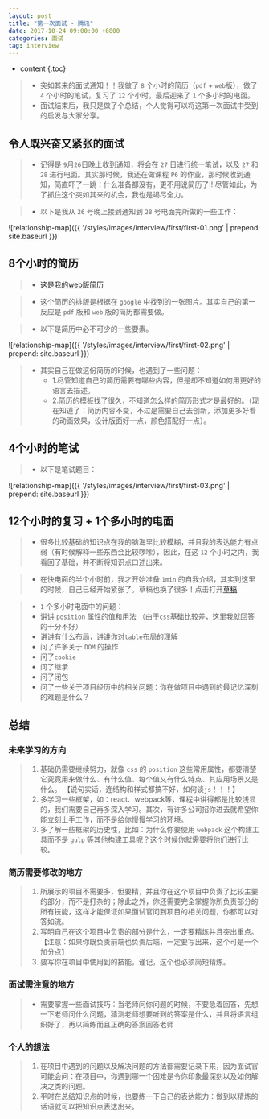 ```yaml
---
layout: post
title: "第一次面试 - 腾讯"
date: 2017-10-24 09:00:00 +0800 
categories: 面试
tag: interview
---
```

* content
{:toc}

> * 突如其来的面试通知！！我做了 `8` 个小时的简历（`pdf` + `web`版），做了 `4` 个小时的笔试，复习了 `12` 个小时，最后迎来了 `1` 个多小时的电面。
> * 面试结束后，我只是做了个总结，个人觉得可以将这第一次面试中受到的启发与大家分享。

<!-- more -->

## 令人既兴奋又紧张的面试

> * 记得是 `9`月`26`日晚上收到通知，将会在 `27` 日进行统一笔试，以及 `27` 和 `28` 进行电面。其实那时候，我还在做课程 `P6` 的作业，那时候收到通知，简直吓了一跳：什么准备都没有，更不用说简历了!!
    尽管如此，为了抓住这个突如其来的机会，我也是竭尽全力。

> * 以下是我从 `26` 号晚上接到通知到 `28` 号电面完所做的一些工作：

![relationship-map]({{ '/styles/images/interview/first/first-01.png' | prepend: site.baseurl }})

## 8个小时的简历

> * [这是我的web版简历](http://www.jmazm.com/effects/demo/demo-font-end-resume/index.html)

> * 这个简历的排版是根据在 `google` 中找到的一张图片。其实自己的第一反应是 `pdf` 版和 `web` 版的简历都需要做。

> * 以下是简历中必不可少的一些要素。

![relationship-map]({{ '/styles/images/interview/first/first-02.png' | prepend: site.baseurl }})

> * 其实自己在做这份简历的时候，也遇到了一些问题：
>   * 1.尽管知道自己的简历需要有哪些内容，但是却不知道如何用更好的语言去描述。
>   * 2.简历的模板找了很久，不知道怎么样的简历形式才是最好的。（现在知道了：简历内容不变，不过是需要自己去创新，添加更多好看的动画效果，设计版面好一点，颜色搭配好一点）。

## 4个小时的笔试

> * 以下是笔试题目：

![relationship-map]({{ '/styles/images/interview/first/first-03.png' | prepend: site.baseurl }})

## 12个小时的复习 + 1个多小时的电面

> * 很多比较基础的知识点在我的脑海里比较模糊，并且我的表达能力有点弱（有时候解释一些东西会比较啰嗦），因此，在这 `12` 个小时之内，我
    看回了基础，并不断将知识点口述出来。
    
> * 在快电面的半个小时前，我才开始准备 `1min` 的自我介绍，其实到这里的时候，自己已经开始紧张了。草稿也换了很多！点击打开[草稿](/styles/txt/interview.md)

> *  `1` 个多小时电面中的问题：
>   * 讲讲 `position` 属性的值和用法 （由于`css`基础比较差，这里我就回答的十分不好）
>   * 讲讲有什么布局，讲讲你对`table`布局的理解
>   * 问了许多关于 `DOM` 的操作
>   * 问了`cookie`
>   * 问了继承
>   * 问了闭包
>   * 问了一些关于项目经历中的相关问题：你在做项目中遇到的最记忆深刻的难题是什么？

## 总结

### 未来学习的方向

> 1. 基础仍需要继续努力，就像 `css` 的 `position` 这些常用属性，都要清楚它究竟用来做什么、有什么值、每个值又有什么特点、其应用场景又是什么。
   【说句实话，连结构和样式都搞不好，如何谈`js`！！！】
> 2. 多学习一些框架，如：react、webpack等，课程中讲得都是比较浅显的，我们需要自己再多深入学习。其次，有许多公司招你进去就希望你能立刻上手工作，而不是给你慢慢学习的环境。
> 3. 多了解一些框架的历史性，比如：为什么你要使用 `webpack` 这个构建工具而不是 `gulp` 等其他构建工具呢？这个时候你就需要将他们进行比较。

### 简历需要修改的地方

> 1. 所展示的项目不需要多，但要精，并且你在这个项目中负责了比较主要的部分，而不是打杂的；除此之外，你还需要完全掌握你所负责部分的所有技能，这样才能保证如果面试官问到项目的相关问题，你都可以对答如流。
> 2. 写明自己在这个项目中负责的部分是什么，一定要精炼并且突出重点。【注意：如果你既负责前端也负责后端，一定要写出来，这个可是一个加分点】
> 3. 要写你在项目中使用到的技能，谨记，这个也必须简短精炼。

### 面试需注意的地方

> * 需要掌握一些面试技巧：当老师问你问题的时候，不要急着回答，先想一下老师问什么问题，猜测老师想要听到的答案是什么，并且将语言组织好了，再以简练而且正确的答案回答老师

### 个人的想法

> 1. 在项目中遇到的问题以及解决问题的方法都需要记录下来，因为面试官可能会问：在项目中，你遇到哪一个困难是令你印象最深刻以及如何解决之类的问题。
> 2. 平时在总结知识点的时候，也要练一下自己的表达能力：做到以精炼的话语就可以把知识点表达出来。